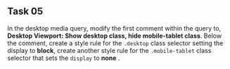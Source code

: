## Task 05
In the desktop media query, modify the first comment within the query to, **Desktop Viewport: Show desktop class, hide mobile-tablet class**. Below the comment, create a style rule for the `.desktop` class selector setting the display to **block**, create another style rule for the `.mobile-tablet` class selector that sets the `display` to **none** .
 
